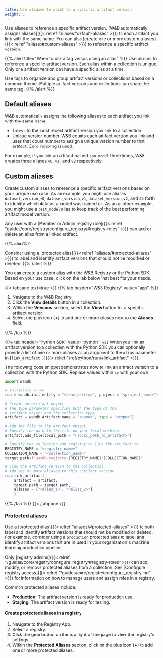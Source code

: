 ```yaml
---
title: Use aliases to point to a specific artifact version
weight: 5
---
```



Use aliases to reference a specific artifact version. [W&B automatically assigns aliases]({{< relref "aliases#default-aliases" >}}) to each artifact you link with the same name. You can also [create one or more custom aliases]({{< relref "aliases#custom-aliases" >}}) to reference a specific artifact version.

{{% alert title="When to use a tag versus using an alias" %}}
Use aliases to reference a specific artifact version. Each alias within a collection is unique. Only one artifact version can have a specific alias at a time.

Use tags to organize and group artifact versions or collections based on a common theme. Multiple artifact versions and collections can share the same tag.
{{% /alert %}}

## Default aliases

W&B automatically assigns the following aliases to each artifact you link with the same name:

* `latest` to the most recent artifact version you link to a collection.
* Unique version number. W&B counts each artifact version you link and uses that count number to assign a unique version number to that artifact. Zero indexing is used.

For example, if you link an artifact named `zoo_model` three times, W&B creates three aliases `v0`, `v1`', and `v2` respectively.

## Custom aliases

Create custom aliases to reference a specific artifact versions based on your unique use case. As an example, you might use aliases `dataset_version_v0`, `dataset_version_v1`, `dataset_version_v2`, and so forth to identify which dataset a model was trained on. As an another example, you might use a `best_model` alias to keep track of the best performing artifact model version.

Any user with a [Member or Admin registry role]({{< relref "guides/core/registry/configure_registry/#registry-roles" >}}) can add or delete an alias from a linked artifact.

{{% alert%}}
<!-- Consider using a [protected alias]({{< relref "aliases/#protected-aliases" >}}) to prevent future modification or deletion of an artifact version. Only Registry Admins can add, modify, or remove protected aliases from a registry. -->
Consider using a [protected alias]({{< relref "aliases/#protected-aliases" >}}) to label and identify artifact versions that should not be modified or deleted.
{{% /alert %}}

You can create a custom alias with the W&B Registry or the Python SDK. Based on your use case, click on the tab below that best fits your needs.

{{< tabpane text=true >}}
{{% tab header="W&B Registry" value="app" %}}

1. Navigate to the W&B Registry.
2. Click the **View details** button in a collection.
3. Within the **Versions** section, select the **View** button for a specific artifact version.
4. Select the plus icon (**+**) to add one or more aliases next to the **Aliases** field.

{{% /tab %}}

{{% tab header="Python SDK" value="python" %}}
When you link an artifact version to a collection with the Python SDK you can optionally provide a list of one or more aliases as an argument to the `alias` parameter in [`link_artifact()`]({{< relref "/ref/python/run/#link_artifact" >}}).

The following code snippet demonstrates how to link an artifact version to a collection with the Python SDK. Replace values within `<>` with your own:

```python
import wandb

# Initialize a run
run = wandb.init(entity = "<team_entity>", project = "<project_name>")

# Create an artifact object
# The type parameter specifies both the type of the 
# artifact object and the collection type
artifact = wandb.Artifact(name = "<name>", type = "<type>")

# Add the file to the artifact object. 
# Specify the path to the file on your local machine.
artifact.add_file(local_path = "<local_path_to_artifact>")

# Specify the collection and registry to link the artifact to
REGISTRY_NAME = "<registry_name>"
COLLECTION_NAME = "<collection_name>"
target_path=f"wandb-registry-{REGISTRY_NAME}/{COLLECTION_NAME}"

# Link the artifact version to the collection
# Add one or more aliases to this artifact version
run.link_artifact(
    artifact = artifact, 
    target_path = target_path, 
    aliases = ["<alias_1>", "<alias_2>"]
    )
```
{{% /tab %}}
{{< /tabpane >}}

### Protected aliases
Use a [protected alias]({{< relref "aliases/#protected-aliases" >}}) to both label and identify artifact versions that should not be modified or deleted. For example, consider using a `production` protected alias to label and identify artifact versions that are in used in your organization's machine learning production pipeline.

Only [registry admins]({{< relref "/guides/core/registry/configure_registry/#registry-roles" >}}) can add, modify, or remove protected aliases from a collection. See [Configure registry access]({{< relref "/guides/core/registry/configure_registry.md" >}}) for information on how to manage users and assign roles in a registry.

<!-- Protected aliases are not shared across registries.  -->

Common protected aliases include:

- **Production**: The artifact version is ready for production use.
- **Staging**: The artifact version is ready for testing.

#### Create protected aliases in a registry

1. Navigate to the Registry App.
2. Select a registry.
3. Click the gear button on the top right of the page to view the registry's settings.
4. Within the **Protected Aliases** section, click on the plus icon (**+**) to add one or more protected aliases.


<!-- ## Check for existing aliases

MongoDB query + UI -->